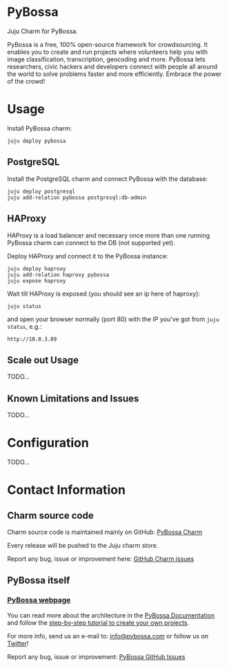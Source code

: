 # PyBossa

Juju Charm for PyBossa.

PyBossa is a free, 100% open-source framework for crowdsourcing. It enables you
to create and run projects where volunteers help you with image classification,
transcription, geocoding and more. PyBossa lets researchers, civic hackers
and developers connect with people all around the world to solve problems faster
and more efficiently. Embrace the power of the crowd!

# Usage

Install PyBossa charm:
```
juju deploy pybossa
```

## PostgreSQL

Install the PostgreSQL charm and connect PyBossa with the database:
```
juju deploy postgresql
juju add-relation pybossa postgresql:db-admin
```

## HAProxy

HAProxy is a load balancer and necessary once more than one running PyBossa
charm can connect to the DB (not supported yet).

Deploy HAProxy and connect it to the PyBossa instance:
```
juju deploy haproxy
juju add-relation haproxy pybossa
juju expose haproxy
```

Wait till HAProxy is exposed (you should see an ip here of haproxy):
```
juju status
```

and open your browser normally (port 80) with the IP you've got from `juju status`, e.g.:
```
http://10.0.3.89
```

## Scale out Usage

TODO...

## Known Limitations and Issues

TODO...

# Configuration

TODO...

# Contact Information

## Charm source code

Charm source code is maintained mainly on GitHub: [PyBossa Charm](https://github.com/PyBossa/pybossa-jujucharm)

Every release will be pushed to the Juju charm store.

Report any bug, issue or improvement here: [GitHub Charm issues](https://github.com/PyBossa/pybossa-jujucharm/issues)

## PyBossa itself

### [PyBossa webpage](http://pybossa.com)

You can read more about the architecture in the [PyBossa Documentation](http://docs.pybossa.com/en/latest/overview.html) and follow the [step-by-step tutorial to create your own projects](http://docs.pybossa.com/en/latest/build_with_pybossa.html).

For more info, send us an e-mail to: info@pybossa.com or follow us on [Twitter](https://twitter.com/pybossa)!

Report any bug, issue or improvement: [PyBossa GitHub Issues](https://github.com/PyBossa/pybossa/issue)

